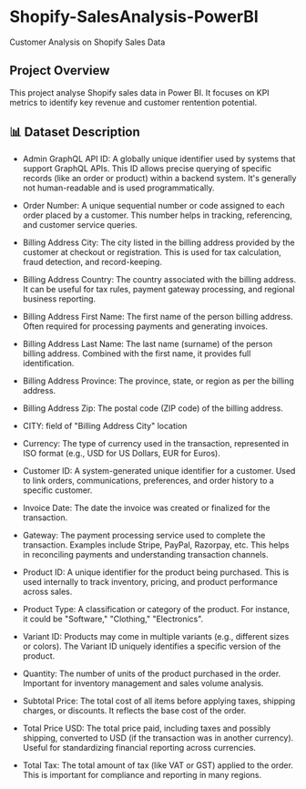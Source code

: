 # Shopify-SalesAnalysis-PowerBI
Customer Analysis on Shopify Sales Data



## Project Overview

This project analyse Shopify sales data in Power BI. It focuses on KPI metrics to identify key revenue and customer rentention potential.





## 📊 Dataset Description

- Admin GraphQL API ID:
A globally unique identifier used by systems that support GraphQL APIs. This ID allows precise querying of specific records (like an order or product) within a backend system. It's generally not human-readable and is used programmatically.

- Order Number:
A unique sequential number or code assigned to each order placed by a customer. This number helps in tracking, referencing, and customer service queries. 

- Billing Address City:
The city listed in the billing address provided by the customer at checkout or registration. This is used for tax calculation, fraud detection, and record-keeping.

- Billing Address Country:
The country associated with the billing address. It can be useful for tax rules, payment gateway processing, and regional business reporting.

- Billing Address First Name:
The first name of the person  billing address. Often required for processing payments and generating invoices.

- Billing Address Last Name:
The last name (surname) of the person billing address. Combined with the first name, it provides full identification.

- Billing Address Province:
The province, state, or region as per the billing address.

- Billing Address Zip:
The postal code (ZIP code) of the billing address. 

- CITY:
field of "Billing Address City" location

- Currency:
The type of currency used in the transaction, represented in ISO format (e.g., USD for US Dollars, EUR for Euros).

- Customer ID:
A system-generated unique identifier for a customer. Used to link orders, communications, preferences, and order history to a specific customer.

- Invoice Date:
The date the invoice was created or finalized for the transaction. 

- Gateway:
The payment processing service used to complete the transaction. Examples include Stripe, PayPal, Razorpay, etc. This helps in reconciling payments and understanding transaction channels.

- Product ID:
A unique identifier for the product being purchased. This is used internally to track inventory, pricing, and product performance across sales.

- Product Type:
A classification or category of the product. For instance, it could be "Software," "Clothing," "Electronics".

- Variant ID:
Products may come in multiple variants (e.g., different sizes or colors). The Variant ID uniquely identifies a specific version of the product.

- Quantity:
The number of units of the product purchased in the order. Important for inventory management and sales volume analysis.

- Subtotal Price:
The total cost of all items before applying taxes, shipping charges, or discounts. It reflects the base cost of the order.

- Total Price USD: 
The total price paid, including taxes and possibly shipping, converted to USD (if the transaction was in another currency). Useful for standardizing financial reporting across currencies.

- Total Tax:
The total amount of tax (like VAT or GST) applied to the order. This is important for compliance and reporting in many regions.


